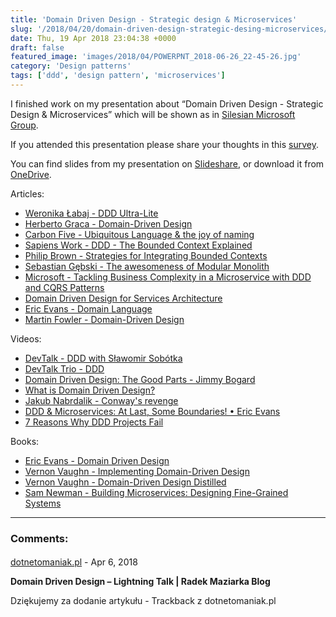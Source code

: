```yaml
---
title: 'Domain Driven Design - Strategic design & Microservices'
slug: '/2018/04/20/domain-driven-design-strategic-desing-microservices/'
date: Thu, 19 Apr 2018 23:04:38 +0000
draft: false
featured_image: 'images/2018/04/POWERPNT_2018-06-26_22-45-26.jpg'
category: 'Design patterns'
tags: ['ddd', 'design pattern', 'microservices']
---
```


I finished work on my presentation about “Domain Driven Design - Strategic Design & Microservices” which will be shown as in [Silesian Microsoft Group](https://www.meetup.com/en-AU/Śląska-Grupa-Microsoft-Meetup/events/250018468/).

If you attended this presentation please share your thoughts in this [survey](https://radblog.pl/ddd-form).

You can find slides from my presentation on [Slideshare](https://www.slideshare.net/RadosawMaziarka/domain-driven-design-strategic-patterns-and-microservices), or download it from [OneDrive](https://1drv.ms/p/s!AjEySs0anBSPgtBVEwOE7p3y6woZ6Q).

Articles:

*   [Weronika Łabaj - DDD Ultra-Lite](https://weronikalabaj.com/ddd-ultra-lite/)
*   [Herberto Graca - Domain-Driven Design](https://herbertograca.com/2017/09/07/domain-driven-design/)
*   [Carbon Five - Ubiquitous Language & the joy of naming](https://blog.carbonfive.com/2016/10/04/ubiquitous-language-the-joy-of-naming/)
*   [Sapiens Work - DDD - The Bounded Context Explained](http://blog.sapiensworks.com/post/2012/04/17/DDD-The-Bounded-Context-Explained.aspx)
*   [Philip Brown - Strategies for Integrating Bounded Contexts](http://www.culttt.com/2014/11/26/strategies-integrating-bounded-contexts/)
*   [Sebastian Gębski - The awesomeness of Modular Monolith](http://no-kill-switch.ghost.io/the-awesomeness-of-modular-monolith/)
*   [Microsoft - Tackling Business Complexity in a Microservice with DDD and CQRS Patterns](https://docs.microsoft.com/en-us/dotnet/standard/microservices-architecture/microservice-ddd-cqrs-patterns/)
*   [Domain Driven Design for Services Architecture](https://www.thoughtworks.com/insights/blog/domain-driven-design-services-architecture)
*   [Eric Evans - Domain Language](https://domainlanguage.com/)
*   [Martin Fowler - Domain-Driven Design](https://martinfowler.com/tags/domain%20driven%20design.html)

Videos:

*   [DevTalk - DDD with Sławomir Sobótka](https://www.youtube.com/watch?v=WYQ3v3-4M8Y)
*   [DevTalk Trio - DDD](https://www.youtube.com/watch?v=u6Vb5k5sTN4)
*   [Domain Driven Design: The Good Parts - Jimmy Bogard](https://www.youtube.com/watch?v=U6CeaA-Phqo)
*   [What is Domain Driven Design?](https://www.youtube.com/watch?v=NNFJREcalc0&list=PLZBNtT95PIW3BPNYF5pYOi4MJjg_boXCG&index=2)
*   [Jakub Nabrdalik - Conway's revenge](https://www.youtube.com/watch?v=UhIIpUQ-i38)
*   [DDD & Microservices: At Last, Some Boundaries! • Eric Evans](https://www.infoq.com/presentations/ddd-microservices-2016)
*   [7 Reasons Why DDD Projects Fail](https://vimeo.com/13824218)

Books:

*   [Eric Evans - Domain Driven Design](https://www.amazon.com/Domain-Driven-Design-Tackling-Complexity-Software/dp/0321125215)
*   [Vernon Vaughn - Implementing Domain-Driven Design](https://www.amazon.com/Implementing-Domain-Driven-Design-Vaughn-Vernon/dp/0321834577)
*   [Vernon Vaughn - Domain-Driven Design Distilled](https://www.amazon.com/Domain-Driven-Design-Distilled-Vaughn-Vernon/dp/0134434420)
*   [Sam Newman - Building Microservices: Designing Fine-Grained Systems](https://www.amazon.com/Building-Microservices-Designing-Fine-Grained-Systems/dp/1491950358)

---
### Comments:
#### 
[dotnetomaniak.pl](https://dotnetomaniak.pl/Domain-Driven-Design-Lightning-Talk-Radek-Maziarka-Blog "") - <time datetime="2018-04-21 09:08:27">Apr 6, 2018</time>

**Domain Driven Design – Lightning Talk | Radek Maziarka Blog**

Dziękujemy za dodanie artykułu - Trackback z dotnetomaniak.pl
